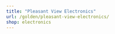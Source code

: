 ```yaml
---
title: "Pleasant View Electronics"
url: /golden/pleasant-view-electronics/
shop: electronics
---
```

